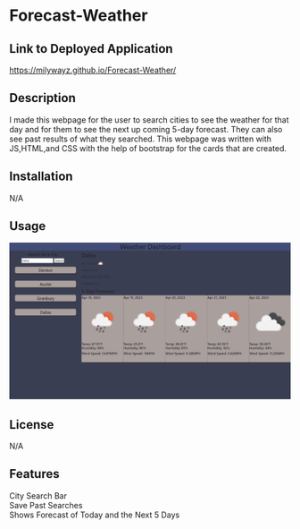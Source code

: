 # Forecast-Weather

## Link to Deployed Application

https://milywayz.github.io/Forecast-Weather/


## Description

I made this webpage for the user to search cities to see the weather for that day and for them to see the next up coming 5-day forecast. They can also see past results of what they searched. This webpage was written with JS,HTML,and CSS with the help of bootstrap for the cards that are created.


## Installation

N/A

## Usage

![Alt text](./assets/Forecast-Image.png)

   
## License

N/A


## Features

City Search Bar <br>
Save Past Searches <br>
Shows Forecast of Today and the Next 5 Days 

